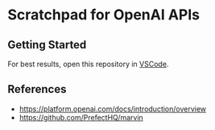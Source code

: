 # Scratchpad for OpenAI APIs

## Getting Started

For best results, open this repository in [VSCode](https://code.visualstudio.com/).

## References

- https://platform.openai.com/docs/introduction/overview
- https://github.com/PrefectHQ/marvin
